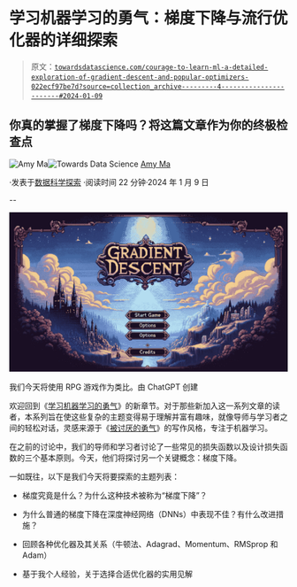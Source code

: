 # 学习机器学习的勇气：梯度下降与流行优化器的详细探索

> 原文：[`towardsdatascience.com/courage-to-learn-ml-a-detailed-exploration-of-gradient-descent-and-popular-optimizers-022ecf97be7d?source=collection_archive---------4-----------------------#2024-01-09`](https://towardsdatascience.com/courage-to-learn-ml-a-detailed-exploration-of-gradient-descent-and-popular-optimizers-022ecf97be7d?source=collection_archive---------4-----------------------#2024-01-09)

## 你真的掌握了梯度下降吗？将这篇文章作为你的终极检查点

[](https://amyma101.medium.com/?source=post_page---byline--022ecf97be7d--------------------------------)![Amy Ma](https://amyma101.medium.com/?source=post_page---byline--022ecf97be7d--------------------------------)[](https://towardsdatascience.com/?source=post_page---byline--022ecf97be7d--------------------------------)![Towards Data Science](https://towardsdatascience.com/?source=post_page---byline--022ecf97be7d--------------------------------) [Amy Ma](https://amyma101.medium.com/?source=post_page---byline--022ecf97be7d--------------------------------)

·发表于[数据科学探索](https://towardsdatascience.com/?source=post_page---byline--022ecf97be7d--------------------------------) ·阅读时间 22 分钟·2024 年 1 月 9 日

--

![](img/fdbe85b9e568d392e02e271ea983476d.png)

我们今天将使用 RPG 游戏作为类比。由 ChatGPT 创建

欢迎回到《[学习机器学习的勇气](https://towardsdatascience.com/tagged/courage-to-learn-ml)》的新章节。对于那些新加入这一系列文章的读者，本系列旨在使这些复杂的主题变得易于理解并富有趣味，就像导师与学习者之间的轻松对话，灵感来源于《[被讨厌的勇气](https://www.goodreads.com/book/show/43306206-the-courage-to-be-disliked)》的写作风格，专注于机器学习。

在之前的讨论中，我们的导师和学习者讨论了一些常见的损失函数以及设计损失函数的三个基本原则。今天，他们将探讨另一个关键概念：梯度下降。

一如既往，以下是我们今天将要探索的主题列表：

+   梯度究竟是什么？为什么这种技术被称为“梯度下降”？

+   为什么普通的梯度下降在深度神经网络（DNNs）中表现不佳？有什么改进措施？

+   回顾各种优化器及其关系（牛顿法、Adagrad、Momentum、RMSprop 和 Adam）

+   基于我个人经验，关于选择合适优化器的实用见解
